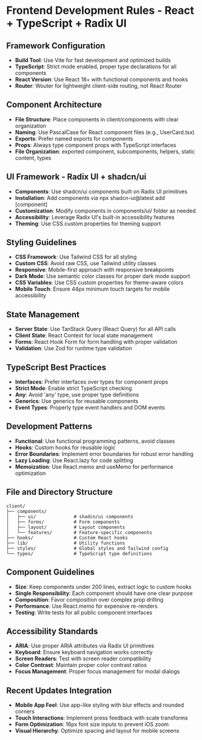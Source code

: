 # Frontend Development Rules - React + TypeScript + Radix UI

## Framework Configuration
- **Build Tool**: Use Vite for fast development and optimized builds
- **TypeScript**: Strict mode enabled, proper type declarations for all components
- **React Version**: Use React 18+ with functional components and hooks
- **Router**: Wouter for lightweight client-side routing, not React Router

## Component Architecture
- **File Structure**: Place components in client/components with clear organization
- **Naming**: Use PascalCase for React component files (e.g., UserCard.tsx)
- **Exports**: Prefer named exports for components
- **Props**: Always type component props with TypeScript interfaces
- **File Organization**: exported component, subcomponents, helpers, static content, types

## UI Framework - Radix UI + shadcn/ui
- **Components**: Use shadcn/ui components built on Radix UI primitives
- **Installation**: Add components via npx shadcn-ui@latest add [component]
- **Customization**: Modify components in components/ui/ folder as needed
- **Accessibility**: Leverage Radix UI's built-in accessibility features
- **Theming**: Use CSS custom properties for theming support

## Styling Guidelines
- **CSS Framework**: Use Tailwind CSS for all styling
- **Custom CSS**: Avoid raw CSS, use Tailwind utility classes
- **Responsive**: Mobile-first approach with responsive breakpoints
- **Dark Mode**: Use semantic color classes for proper dark mode support
- **CSS Variables**: Use CSS custom properties for theme-aware colors
- **Mobile Touch**: Ensure 44px minimum touch targets for mobile accessibility

## State Management
- **Server State**: Use TanStack Query (React Query) for all API calls
- **Client State**: React Context for local state management
- **Forms**: React Hook Form for form handling with proper validation
- **Validation**: Use Zod for runtime type validation

## TypeScript Best Practices
- **Interfaces**: Prefer interfaces over types for component props
- **Strict Mode**: Enable strict TypeScript checking
- **Any**: Avoid 'any' type, use proper type definitions
- **Generics**: Use generics for reusable components
- **Event Types**: Properly type event handlers and DOM events

## Development Patterns
- **Functional**: Use functional programming patterns, avoid classes
- **Hooks**: Custom hooks for reusable logic
- **Error Boundaries**: Implement error boundaries for robust error handling
- **Lazy Loading**: Use React.lazy for code splitting
- **Memoization**: Use React.memo and useMemo for performance optimization

## File and Directory Structure
```
client/
├── components/
│   ├── ui/              # shadcn/ui components
│   ├── forms/           # Form components
│   ├── layout/          # Layout components
│   └── features/        # Feature-specific components
├── hooks/               # Custom React hooks
├── lib/                 # Utility functions
├── styles/              # Global styles and Tailwind config
└── types/               # TypeScript type definitions
```

## Component Guidelines
- **Size**: Keep components under 200 lines, extract logic to custom hooks
- **Single Responsibility**: Each component should have one clear purpose
- **Composition**: Favor composition over complex prop drilling
- **Performance**: Use React.memo for expensive re-renders
- **Testing**: Write tests for all public component interfaces

## Accessibility Standards
- **ARIA**: Use proper ARIA attributes via Radix UI primitives
- **Keyboard**: Ensure keyboard navigation works correctly
- **Screen Readers**: Test with screen reader compatibility
- **Color Contrast**: Maintain proper color contrast ratios
- **Focus Management**: Proper focus management for modal dialogs

## Recent Updates Integration
- **Mobile App Feel**: Use app-like styling with blur effects and rounded corners
- **Touch Interactions**: Implement press feedback with scale transforms
- **Form Optimization**: 16px font size inputs to prevent iOS zoom
- **Visual Hierarchy**: Optimize spacing and layout for mobile screens
